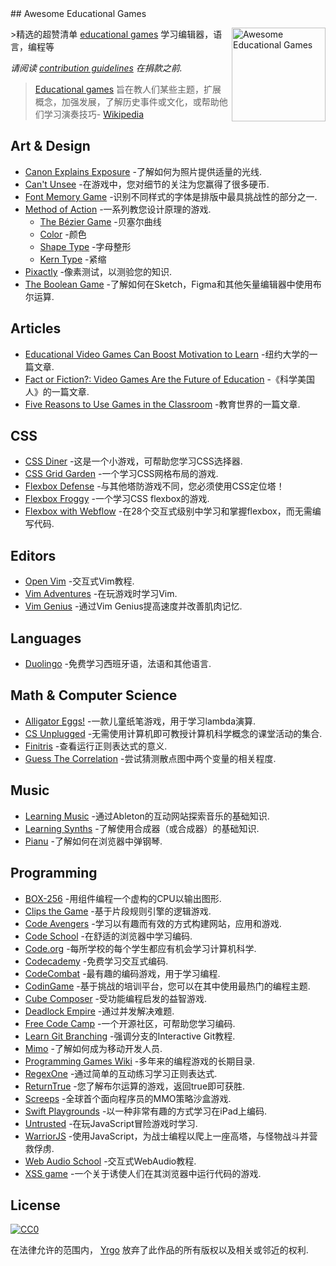 <div class="github-widget" data-repo="yrgo/awesome-educational-games"></div>
<script async src="https://pagead2.googlesyndication.com/pagead/js/adsbygoogle.js"></script><ins class="adsbygoogle" style="display:block" data-ad-client="ca-pub-6890694312814945" data-ad-slot="5473692530" data-ad-format="auto"  data-full-width-responsive="true"></ins><script>(adsbygoogle = window.adsbygoogle || []).push({});</script>
## Awesome Educational Games

[<img src="https://cloud.githubusercontent.com/assets/499192/18659925/ed7e6262-7f0d-11e6-8e8e-b53b87158210.png" align="right" alt="Awesome Educational Games" width="150">](https://en.m.wikipedia.org/wiki/Educational_game)

&gt;精选的超赞清单 [educational games](https://en.m.wikipedia.org/wiki/Educational_game) 学习编辑器，语言，编程等

*请阅读 [contribution guidelines](https://github.com/yrgo/awesome-educational-games/blob/master/CONTRIBUTING.md) 在捐款之前.*

> [Educational games](https://en.m.wikipedia.org/wiki/Educational_game) 旨在教人们某些主题，扩展概念，加强发展，了解历史事件或文化，或帮助他们学习演奏技巧- [Wikipedia](https://en.m.wikipedia.org/wiki/Educational_game)



## Art & Design

- [Canon Explains Exposure](http://www.canonoutsideofauto.ca/) -了解如何为照片提供适量的光线.
- [Can't Unsee](https://cantunsee.space/) -在游戏中，您对细节的关注为您赢得了很多硬币.
- [Font Memory Game](https://betterwebtype.com/font-memory-game) -识别不同样式的字体是排版中最具挑战性的部分之一.
- [Method of Action](https://method.ac/) -一系列教您设计原理的游戏.
  - [The Bézier Game](https://bezier.method.ac/) -贝塞尔曲线
  - [Color](https://color.method.ac/) -颜色
  - [Shape Type](https://shape.method.ac/) -字母整形
  - [Kern Type](https://type.method.ac/) -紧缩
- [Pixactly](http://pixact.ly/) -像素测试，以测验您的知识.
- [The Boolean Game](https://boolean.method.ac/) -了解如何在Sketch，Figma和其他矢量编辑器中使用布尔运算.

## Articles

- [Educational Video Games Can Boost Motivation to Learn](https://www.nyu.edu/about/news-publications/news/2013/november/educational-video-games-can-boost-motivation-to-learn-nyu-cuny-study-shows-.html) -纽约大学的一篇文章.
- [Fact or Fiction?: Video Games Are the Future of Education](https://www.nyu.edu/about/news-publications/news/2013/november/educational-video-games-can-boost-motivation-to-learn-nyu-cuny-study-shows-.html) -《科学美国人》的一篇文章.
- [Five Reasons to Use Games in the Classroom](https://www.educationworld.com/a_curr/reasons-to-play-games-in-the-classroom.shtml) -教育世界的一篇文章.

## CSS

- [CSS Diner](https://flukeout.github.io/) -这是一个小游戏，可帮助您学习CSS选择器.
- [CSS Grid Garden](http://cssgridgarden.com/) -一个学习CSS网格布局的游戏.
- [Flexbox Defense](http://www.flexboxdefense.com/) -与其他塔防游戏不同，您必须使用CSS定位塔！
- [Flexbox Froggy](http://flexboxfroggy.com/) -一个学习CSS flexbox的游戏.
- [Flexbox with Webflow](https://www.flexboxgame.com/) -在28个交互式级别中学习和掌握flexbox，而无需编写代码.

## Editors

- [Open Vim](https://www.openvim.com/) -交互式Vim教程.
- [Vim Adventures](https://vim-adventures.com/) -在玩游戏时学习Vim.
- [Vim Genius](http://vimgenius.com/) -通过Vim Genius提高速度并改善肌肉记忆.

## Languages

- [Duolingo](https://www.duolingo.com/) -免费学习西班牙语，法语和其他语言.

## Math & Computer Science

- [Alligator Eggs!](http://worrydream.com/#!/AlligatorEggs) -一款儿童纸笔游戏，用于学习lambda演算.
- [CS Unplugged](https://csunplugged.org/en/) -无需使用计算机即可教授计算机科学概念的课堂活动的集合.
- [Finitris](http://www.postcrashgames.com/finitris/) -查看运行正则表达式的意义.
- [Guess The Correlation](http://guessthecorrelation.com/) -尝试猜测散点图中两个变量的相关程度.

## Music

- [Learning Music](https://learningmusic.ableton.com) -通过Ableton的互动网站探索音乐的基础知识.
- [Learning Synths](https://learningsynths.ableton.com/) -了解使用合成器（或合成器）的基础知识.
- [Pianu](https://pianu.com) -了解如何在浏览器中弹钢琴.

## Programming

- [BOX-256](http://box-256.com/) -用组件编程一个虚构的CPU以输出图形.
- [Clips the Game](https://md5crypt.github.io/clipsgame/) -基于片段规则引擎的逻辑游戏.
- [Code Avengers](https://www.codeavengers.com/) -学习以有趣而有效的方式构建网站，应用和游戏.
- [Code School](https://www.pluralsight.com/codeschool ) -在舒适的浏览器中学习编码.
- [Code.org](https://code.org/) -每所学校的每个学生都应有机会学习计算机科学.
- [Codecademy](https://www.codecademy.com/) -免费学习交互式编码.
- [CodeCombat](https://codecombat.com/) -最有趣的编码游戏，用于学习编程.
- [CodinGame](https://www.codingame.com/start) -基于挑战的培训平台，您可以在其中使用最热门的编程主题.
- [Cube Composer](https://david-peter.de/cube-composer/) -受功能编程启发的益智游戏.
- [Deadlock Empire](https://deadlockempire.github.io/) -通过并发解决难题.
- [Free Code Camp](https://www.freecodecamp.org/) -一个开源社区，可帮助您学习编码.
- [Learn Git Branching](https://learngitbranching.js.org/) -强调分支的Interactive Git教程.
- [Mimo](https://getmimo.com/) -了解如何成为移动开发人员.
- [Programming Games Wiki](http://programminggames.org/) -多年来的编程游戏的长期目录.
- [RegexOne](https://regexone.com/lesson/introduction_abcs) -通过简单的互动练习学习正则表达式.
- [ReturnTrue](https://alf.nu/ReturnTrue) -您了解布尔运算的游戏，返回true即可获胜.
- [Screeps](https://screeps.com/) -全球首个面向程序员的MMO策略沙盒游戏.
- [Swift Playgrounds](https://www.apple.com/swift/playgrounds/) -以一种非常有趣的方式学习在iPad上编码.
- [Untrusted](https://alexnisnevich.github.io/untrusted/) -在玩JavaScript冒险游戏时学习.
- [WarriorJS](https://github.com/olistic/warriorjs) -使用JavaScript，为战士编程以爬上一座高塔，与怪物战斗并营救俘虏.
- [Web Audio School](https://mmckegg.github.io/web-audio-school/) -交互式WebAudio教程.
- [XSS game](https://xss-game.appspot.com) -一个关于诱使人们在其浏览器中运行代码的游戏.

## License

[![CC0](https://mirrors.creativecommons.org/presskit/buttons/88x31/svg/cc-zero.svg)](https://creativecommons.org/publicdomain/zero/1.0/)

在法律允许的范围内， [Yrgo](https://yrgo.se) 放弃了此作品的所有版权以及相关或邻近的权利.
